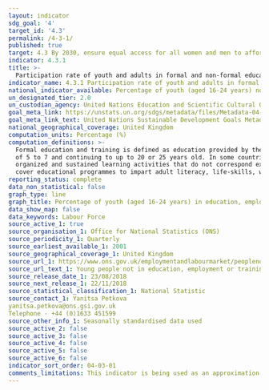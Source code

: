 ```yaml
---
layout: indicator
sdg_goal: '4'
target_id: '4.3'
permalink: /4-3-1/
published: true
target: 4.3 By 2030, ensure equal access for all women and men to affordable and quality technical, vocational and tertiary education, including university
indicator: 4.3.1
title: >-
  Participation rate of youth and adults in formal and non-formal education and training in the previous 12 months, by sex
indicator_name: 4.3.1 Participation rate of youth and adults in formal and non-formal education and training in the previous 12 months, by sex
national_indicator_available: Percentage of youth (aged 16-24 years) not in education, employment or training
un_designated_tier: 2.0
un_custodian_agency: United Nations Education and Scientific Cultural Organisation - Institute of Statistics (UNESCO-UIS)
goal_meta_link: https://unstats.un.org/sdgs/metadata/files/Metadata-04-03-01.pdf
goal_meta_link_text: United Nations Sustainable Development Goals Metadata (PDF 210 KB)
national_geographical_coverage: United Kingdom
computation_units: Percentage (%)
computation_definitions: >-
  Formal education and training is defined as education provided by the system of schools, colleges, universities and other formal educational institutions that normally constitutes a continuous ‘ladder’ of full-time education for children and young people, generally beginning at the age
  of 5 to 7 and continuing to up to 20 or 25 years old. In some countries, the upper parts of this ‘ladder’ are organized programmes of joint part-time employment and part-time participation in the regular school and university system. Non-formal education and training is defined as any
  organized and sustained learning activities that do not correspond exactly to the above definition of formal education. Non-formal education may therefore take place both within and outside educational institutions and cater to people of all ages. Depending on national contexts, it may
  cover educational programmes to impart adult literacy, life-skills, work-skills, and general culture.
reporting_status: complete
data_non_statistical: false
graph_type: line
graph_title: Percentage of youth (aged 16-24 years) in education, employment or training
data_show_map: false
data_keywords: Labour Force
source_active_1: true
source_organisation_1: Office for National Statistics (ONS)
source_periodicity_1: Quarterly 
source_earliest_available_1: 2001
source_geographical_coverage_1: United Kingdom
source_url_1: https://www.ons.gov.uk/employmentandlabourmarket/peoplenotinwork/unemployment/datasets/youngpeoplenotineducationemploymentortrainingneettable1
source_url_text_1: Young people not in education, employment or training (NEET)
source_release_date_1: 23/08/2018
source_next_release_1: 22/11/2018
source_statistical_classification_1: National Statistic
source_contact_1: Yanitsa Petkova 
yanitsa.petkova@ons.gsi.gov.uk 
Telephone - +44 (0)1633 451599
source_other_info_1: Seasonally standardised data used 
source_active_2: false
source_active_3: false
source_active_4: false
source_active_5: false
source_active_6: false
indicator_sort_order: 04-03-01
comments_limitations: This indicator is being used as an approximation of the UN SDG Indicator. Where possible, we will work to identify or develop UK data to meet the global indicator specification. This indicator has not been identified in collaboration with topic experts.
---
```

